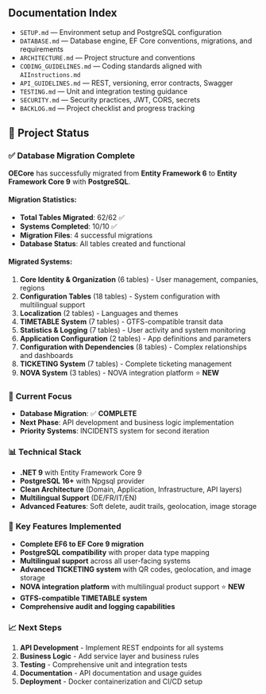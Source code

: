 ## Documentation Index

- `SETUP.md` — Environment setup and PostgreSQL configuration
- `DATABASE.md` — Database engine, EF Core conventions, migrations, and requirements
- `ARCHITECTURE.md` — Project structure and conventions
- `CODING_GUIDELINES.md` — Coding standards aligned with `AIInstructions.md`
- `API_GUIDELINES.md` — REST, versioning, error contracts, Swagger
- `TESTING.md` — Unit and integration testing guidance
- `SECURITY.md` — Security practices, JWT, CORS, secrets
- `BACKLOG.md` — Project checklist and progress tracking

## 🚀 Project Status

### ✅ **Database Migration Complete**
**OECore** has successfully migrated from **Entity Framework 6** to **Entity Framework Core 9** with **PostgreSQL**.

#### **Migration Statistics:**
- **Total Tables Migrated**: 62/62 ✅
- **Systems Completed**: 10/10 ✅
- **Migration Files**: 4 successful migrations
- **Database Status**: All tables created and functional

#### **Migrated Systems:**
1. **Core Identity & Organization** (6 tables) - User management, companies, regions
2. **Configuration Tables** (18 tables) - System configuration with multilingual support
3. **Localization** (2 tables) - Languages and themes
4. **TIMETABLE System** (7 tables) - GTFS-compatible transit data
5. **Statistics & Logging** (7 tables) - User activity and system monitoring
6. **Application Configuration** (2 tables) - App definitions and parameters
7. **Configuration with Dependencies** (8 tables) - Complex relationships and dashboards
8. **TICKETING System** (7 tables) - Complete ticketing management
9. **NOVA System** (3 tables) - NOVA integration platform ⭐ **NEW**

### 🎯 **Current Focus**
- **Database Migration**: ✅ **COMPLETE**
- **Next Phase**: API development and business logic implementation
- **Priority Systems**: INCIDENTS system for second iteration

### 📊 **Technical Stack**
- **.NET 9** with Entity Framework Core 9
- **PostgreSQL 16+** with Npgsql provider
- **Clean Architecture** (Domain, Application, Infrastructure, API layers)
- **Multilingual Support** (DE/FR/IT/EN)
- **Advanced Features**: Soft delete, audit trails, geolocation, image storage

### 🔧 **Key Features Implemented**
- **Complete EF6 to EF Core 9 migration**
- **PostgreSQL compatibility** with proper data type mapping
- **Multilingual support** across all user-facing systems
- **Advanced TICKETING system** with QR codes, geolocation, and image storage
- **NOVA integration platform** with multilingual product support ⭐ **NEW**
- **GTFS-compatible TIMETABLE system**
- **Comprehensive audit and logging capabilities**

### 📈 **Next Steps**
1. **API Development** - Implement REST endpoints for all systems
2. **Business Logic** - Add service layer and business rules
3. **Testing** - Comprehensive unit and integration tests
4. **Documentation** - API documentation and usage guides
5. **Deployment** - Docker containerization and CI/CD setup




